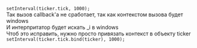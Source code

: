 <code>setInterval(ticker.tick, 1000);</code><br>
Так вызов callback'a не сработает, так как контекстом вызова будет windows<br>
И интерпритатор будет искать _i в windows<br>
Чтоб это исправить, нужно просто привязать контекст в объекту ticker<br>
<code>setInterval(ticker.tick.bind(ticker), 1000);</code><br>
